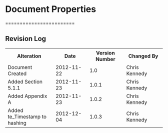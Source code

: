 # Document Properties
========================

## Revision Log

<table> 
 <tr><th width=308>   Alteration                    </th><th width=308>   Date        </th><th width=308>   Version Number  </th><th width=308>    Changed By </th></tr>
 <tr><td>             Document Created              </td><td>             2012-11-22  </td><td>                1.0          </td><td>           Chris Kennedy </td></tr>
 <tr><td>             Added Section 5.1.1           </td><td>             2012-11-23  </td><td>                1.0.1        </td><td>           Chris Kennedy </td></tr>
 <tr><td>             Added Appendix A              </td><td>             2012-11-23  </td><td>                1.0.2        </td><td>           Chris Kennedy </td></tr>
 <tr><td>             Added te_Timestamp to hashing </td><td>             2012-12-04  </td><td>                1.0.3        </td><td>           Chris Kennedy </td></tr>
</table>






